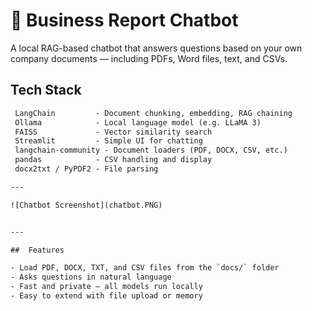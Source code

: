 # 🤖 Business Report Chatbot

A local RAG-based chatbot that answers questions based on your own company documents — including PDFs, Word files, text, and CSVs.

##  Tech Stack

```txt
 LangChain         - Document chunking, embedding, RAG chaining
 Ollama            - Local language model (e.g. LLaMA 3)
 FAISS             - Vector similarity search
 Streamlit         - Simple UI for chatting
 langchain-community - Document loaders (PDF, DOCX, CSV, etc.)
 pandas            - CSV handling and display
 docx2txt / PyPDF2 - File parsing

---

![Chatbot Screenshot](chatbot.PNG)


---

##  Features

- Load PDF, DOCX, TXT, and CSV files from the `docs/` folder
- Asks questions in natural language
- Fast and private — all models run locally
- Easy to extend with file upload or memory



